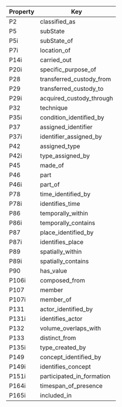 Property | Key
-------- | ---
P2 | classified_as
P5 | subState
P5i | subState_of
P7i | location_of
P14i | carried_out
P20i | specific_purpose_of
P28 | transferred_custody_from
P29 | transferred_custody_to
P29i | acquired_custody_through
P32 | technique
P35i | condition_identified_by
P37 | assigned_identifier
P37i | identifier_assigned_by
P42 | assigned_type
P42i | type_assigned_by
P45 | made_of
P46 | part
P46i | part_of
P78 | time_identified_by
P78i | identifies_time
P86 | temporally_within
P86i | temporally_contains
P87 | place_identified_by
P87i | identifies_place
P89 | spatially_within
P89i | spatially_contains
P90 | has_value
P106i | composed_from
P107 | member
P107i | member_of
P131 | actor_identified_by
P131i | identifies_actor
P132 | volume_overlaps_with
P133 | distinct_from
P135i | type_created_by
P149 | concept_identified_by
P149i | identifies_concept
P151i | participated_in_formation
P164i | timespan_of_presence
P165i | included_in